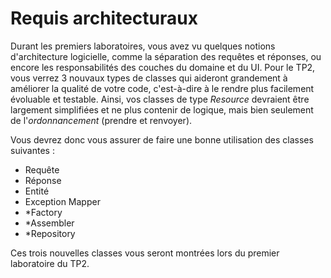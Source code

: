 # Requis architecturaux

Durant les premiers laboratoires, vous avez vu quelques notions d'architecture logicielle, comme la séparation des requêtes et réponses, ou encore les responsabilités des couches du domaine et du UI. Pour le TP2, vous verrez 3 nouvaux types de classes qui aideront grandement à améliorer la qualité de votre code, c'est-à-dire à le rendre plus facilement évoluable et testable. Ainsi, vos classes de type *Resource* devraient être largement simplifiées et ne plus contenir de logique, mais bien seulement de l'*ordonnancement* (prendre et renvoyer).

Vous devrez donc vous assurer de faire une bonne utilisation des classes suivantes :

- Requête
- Réponse
- Entité
- Exception Mapper
- *Factory
- *Assembler
- *Repository

Ces trois nouvelles classes vous seront montrées lors du premier laboratoire du TP2.
